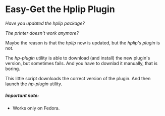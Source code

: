 # Easy-Get the Hplip Plugin

_Have you updated the hplip package?_

_The printer doesn't work anymore?_

Maybe the reason is that the *hplip* now is updated, but the *hplip's plugin* is not.

The _hp-plugin_ utility is able to download (and install) the new plugin's version, but sometimes fails. And you have to downlad it manually, that is boring.


This little script downloads the correct version of the plugin. And then launch the _hp-plugin_ utility.


##### Important note:
- Works only on Fedora.
